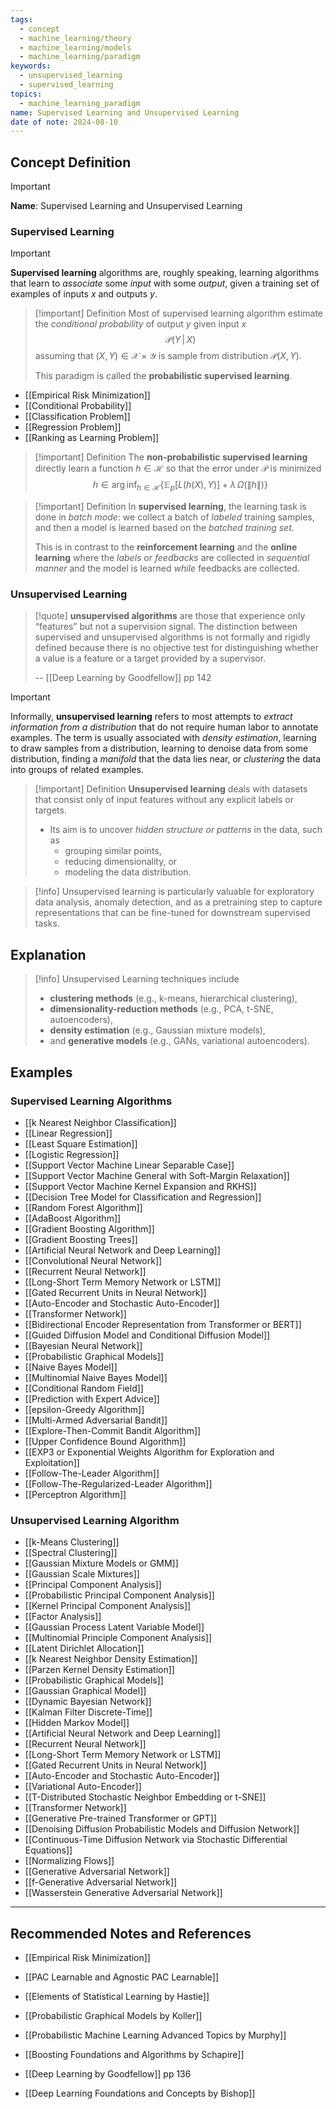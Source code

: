 ```yaml
---
tags:
  - concept
  - machine_learning/theory
  - machine_learning/models
  - machine_learning/paradigm
keywords:
  - unsupervised_learning
  - supervised_learning
topics:
  - machine_learning_paradigm
name: Supervised Learning and Unsupervised Learning
date of note: 2024-08-10
---
```


## Concept Definition

>[!important]
>**Name**: Supervised Learning and Unsupervised Learning

### Supervised Learning

>[!important]
>**Supervised learning** algorithms are, roughly speaking, learning algorithms that learn to *associate* some *input* with some *output*, given a training set of examples of inputs $x$ and outputs $y$.

>[!important] Definition
>Most of supervised learning algorithm estimate the *conditional probability* of output $y$ given input $x$ $$\mathcal{P}(Y\,|\,X)$$ assuming that $(X, Y)\in \mathcal{X}\times \mathcal{Y}$ is sample from distribution $\mathcal{P}(X, Y).$
>
>This paradigm is called the **probabilistic supervised learning**.
 
- [[Empirical Risk Minimization]]
- [[Conditional Probability]]
- [[Classification Problem]]
- [[Regression Problem]]
- [[Ranking as Learning Problem]]

>[!important] Definition
>The **non-probabilistic supervised learning** directly learn a function $h\in \mathcal{H}$ so that the error under $\mathcal{P}$ is minimized
>$$
>h \in \arg\inf_{h\in \mathcal{H}}\left\{ \mathbb{E}_{ p }\left[ L(h(X), Y)  \right] + \lambda\,\Omega \left(\lVert h \rVert  \right)\right\} 
>$$

>[!important] Definition
>In **supervised learning**, the learning task is done in *batch mode*: we collect a batch of *labeled* training samples, and then a model is learned based on the *batched training set*.
>
>This is in contrast to the **reinforcement learning** and the **online learning** where the *labels* or *feedbacks* are collected in *sequential manner*  and the model is learned *while* feedbacks are collected.



### Unsupervised Learning

>[!quote]
>**unsupervised algorithms** are those that experience only “features” but not a supervision signal. The distinction between supervised and unsupervised algorithms is not formally and rigidly defined because there is no objective test for distinguishing whether a value is a feature or a target provided by a supervisor.
>
>-- [[Deep Learning by Goodfellow]] pp 142

>[!important] 
>Informally, **unsupervised learning** refers to most attempts to *extract information from a distribution* that do not require human labor to annotate examples. The term is usually associated with *density estimation*, learning to draw samples from a distribution, learning to denoise data from some distribution, finding a *manifold* that the data lies near, or *clustering* the data into groups of related examples.

>[!important] Definition
>**Unsupervised learning** deals with datasets that consist only of input features without any explicit labels or targets. 
>- Its aim is to uncover *hidden structure or patterns* in the data, such as 
>	- grouping similar points, 
>	- reducing dimensionality, or 
>	- modeling the data distribution. 

>[!info]
>Unsupervised learning is particularly valuable for exploratory data analysis, anomaly detection, and as a pretraining step to capture representations that can be fine-tuned for downstream supervised tasks. 


## Explanation

>[!info]
>Unsupervised Learning techniques include 
>- **clustering methods** (e.g., k-means, hierarchical clustering), 
>- **dimensionality-reduction methods** (e.g., PCA, t-SNE, autoencoders), 
>- **density estimation** (e.g., Gaussian mixture models), 
>- and **generative models** (e.g., GANs, variational autoencoders). 

## Examples

### Supervised Learning Algorithms

- [[k Nearest Neighbor Classification]]
- [[Linear Regression]]
- [[Least Square Estimation]]
- [[Logistic Regression]]
- [[Support Vector Machine Linear Separable Case]]
- [[Support Vector Machine General with Soft-Margin Relaxation]]
- [[Support Vector Machine Kernel Expansion and RKHS]]
- [[Decision Tree Model for Classification and Regression]]
- [[Random Forest Algorithm]]
- [[AdaBoost Algorithm]]
- [[Gradient Boosting Algorithm]]
- [[Gradient Boosting Trees]]
- [[Artificial Neural Network and Deep Learning]]
- [[Convolutional Neural Network]]
- [[Recurrent Neural Network]]
- [[Long-Short Term Memory Network or LSTM]]
- [[Gated Recurrent Units in Neural Network]]
- [[Auto-Encoder and Stochastic Auto-Encoder]]
- [[Transformer Network]]
- [[Bidirectional Encoder Representation from Transformer or BERT]]
- [[Guided Diffusion Model and Conditional Diffusion Model]]
- [[Bayesian Neural Network]]
- [[Probabilistic Graphical Models]]
- [[Naive Bayes Model]]
- [[Multinomial Naive Bayes Model]]
- [[Conditional Random Field]]
- [[Prediction with Expert Advice]]
- [[epsilon-Greedy Algorithm]]
- [[Multi-Armed Adversarial Bandit]]
- [[Explore-Then-Commit Bandit Algorithm]]
- [[Upper Confidence Bound Algorithm]]
- [[EXP3 or Exponential Weights Algorithm for Exploration and Exploitation]]
- [[Follow-The-Leader Algorithm]]
- [[Follow-The-Regularized-Leader Algorithm]]
- [[Perceptron Algorithm]]



### Unsupervised Learning Algorithm

- [[k-Means Clustering]]
- [[Spectral Clustering]]
- [[Gaussian Mixture Models or GMM]]
- [[Gaussian Scale Mixtures]]
- [[Principal Component Analysis]]
- [[Probabilistic Principal Component Analysis]]
- [[Kernel Principal Component Analysis]]
- [[Factor Analysis]]
- [[Gaussian Process Latent Variable Model]]
- [[Multinomial Principle Component Analysis]]
- [[Latent Dirichlet Allocation]]
- [[k Nearest Neighbor Density Estimation]]
- [[Parzen Kernel Density Estimation]]
- [[Probabilistic Graphical Models]]
- [[Gaussian Graphical Model]]
- [[Dynamic Bayesian Network]]
- [[Kalman Filter Discrete-Time]]
- [[Hidden Markov Model]]
- [[Artificial Neural Network and Deep Learning]]
- [[Recurrent Neural Network]]
- [[Long-Short Term Memory Network or LSTM]]
- [[Gated Recurrent Units in Neural Network]]
- [[Auto-Encoder and Stochastic Auto-Encoder]]
- [[Variational Auto-Encoder]]
- [[T-Distributed Stochastic Neighbor Embedding or t-SNE]]
- [[Transformer Network]]
- [[Generative Pre-trained Transformer or GPT]]
- [[Denoising Diffusion Probabilistic Models and Diffusion Network]]
- [[Continuous-Time Diffusion Network via Stochastic Differential Equations]]
- [[Normalizing Flows]]
- [[Generative Adversarial Network]]
- [[f-Generative Adversarial Network]]
- [[Wasserstein Generative Adversarial Network]]





-----------
##  Recommended Notes and References


- [[Empirical Risk Minimization]]
- [[PAC Learnable and Agnostic PAC Learnable]]

- [[Elements of Statistical Learning by Hastie]]
- [[Probabilistic Graphical Models by Koller]]
- [[Probabilistic Machine Learning Advanced Topics by Murphy]]
- [[Boosting Foundations and Algorithms by Schapire]]
- [[Deep Learning by Goodfellow]] pp 136
- [[Deep Learning Foundations and Concepts by Bishop]]